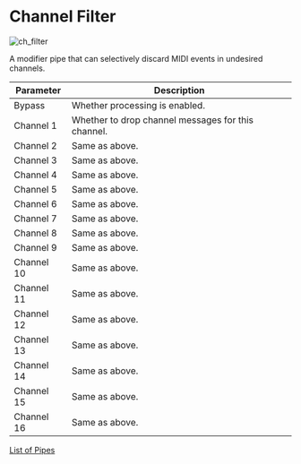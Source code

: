 # Channel Filter

![ch_filter](https://blokas.io/images/midihub/pipes/ch_filter.svg)

A modifier pipe that can selectively discard MIDI events in undesired channels.

| Parameter              | Description                    |
| ---------------------- | ------------------------------ |
| Bypass                 | Whether processing is enabled. |
| Channel 1              | Whether to drop channel messages for this channel. |
| Channel 2              | Same as above. |
| Channel 3              | Same as above. |
| Channel 4              | Same as above. |
| Channel 5              | Same as above. |
| Channel 6              | Same as above. |
| Channel 7              | Same as above. |
| Channel 8              | Same as above. |
| Channel 9              | Same as above. |
| Channel 10             | Same as above. |
| Channel 11             | Same as above. |
| Channel 12             | Same as above. |
| Channel 13             | Same as above. |
| Channel 14             | Same as above. |
| Channel 15             | Same as above. |
| Channel 16             | Same as above. |

[List of Pipes](index.md#the-list-of-pipes)
